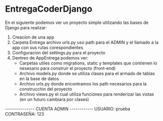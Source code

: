 # EntregaCoderDjango
En el siguiente podemos ver un proyecto simple utilizando las bases de Django para realizar:
1) Creacion de una app
2) Carpeta Entrega archivo urls.py  uso path para el ADMIN y el llamado a la app con sus rutas corespondientes
3) Configuracion del settings.py para el proyecto
4) Dentreo de AppEntrega podemos ver:
    - Carpetas utiles como migrations, static y templates que contienen lo nesesario para construir el proyecto (front-end)
    - Archivo models.py donde se utiliza clases para el armado de tablas en la base de datos
    - Archivo urls.py donde encontramos los path necesarios para la construcchin del proyecto
    - Archivo views.py el cual utiliza funciones para renderizar las vistas (en un futuro cambiara por clases)
    
 ---------------  CUENTA ADMIN  ------------
                  USUARIO: prueba
                  CONTRASEÑA: 123
